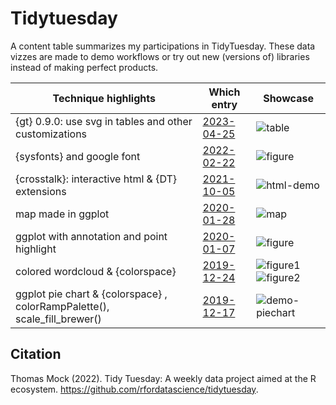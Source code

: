 # Tidytuesday 

A content table summarizes my participations in TidyTuesday. These data vizzes are made to demo workflows or try out new (versions of) libraries instead of making perfect products.

| Technique highlights   | Which entry | Showcase |
| -----------------------| ----------- | -------- |
| {gt} 0.9.0: use svg in tables and other customizations  | [2023-04-25](https://github.com/Shuhanstack/tidytuesday-ss/tree/master/2023/2023-04-25)  | ![table](https://github.com/Shuhanstack/tidytuesday-ss/blob/master/2023/2023-04-25/table2.png) |
| {sysfonts} and google font   | [2022-02-22](https://github.com/Shuhanstack/tidytuesday-ss/tree/master/02_22_22)         | ![figure](https://github.com/Shuhanstack/tidytuesday-ss/blob/master/02_22_22/freedom_diff_across_countries.png) |
| {crosstalk}: interactive html & {DT} extensions | [2021-10-05](https://github.com/Shuhanstack/tidytuesday-ss/tree/master/10_05_21)   | ![html-demo](https://github.com/Shuhanstack/tidytuesday-ss/blob/master/10_05_21/html_demo.png) |
| map made in ggplot | [2020-01-28](https://github.com/Shuhanstack/tidytuesday-ss/tree/master/2020/01_28_20) | ![map](https://github.com/Shuhanstack/tidytuesday-ss/blob/master/2020/01_28_20/SF%20tree%20map.jpg) |
| ggplot with annotation and point highlight | [2020-01-07](https://github.com/Shuhanstack/tidytuesday-ss/tree/master/2020/01_07_20) | ![figure](https://github.com/Shuhanstack/tidytuesday-ss/blob/master/2020/01_07_20/figure/annual_rainfall.jpg) |
| colored wordcloud & {colorspace}| [2019-12-24](https://github.com/Shuhanstack/tidytuesday-ss/tree/master/2019/12_24_19) | ![figure1](https://github.com/Shuhanstack/tidytuesday-ss/blob/master/2019/12_24_19/lyric%20wordcloud.png) ![figure2](https://github.com/Shuhanstack/tidytuesday-ss/blob/master/2019/12_24_19/Popular%20performers.jpg)|
| ggplot pie chart & {colorspace} , colorRampPalette(), scale_fill_brewer()| [2019-12-17](https://github.com/Shuhanstack/tidytuesday-ss/tree/master/2019/12_17_19) | ![demo-piechart](https://github.com/Shuhanstack/tidytuesday-ss/blob/master/2019/12_17_19/figure/how%20old%20are%20the%20dogs.jpg) |


## Citation
Thomas Mock (2022). Tidy Tuesday: A weekly data project aimed at the R ecosystem. https://github.com/rfordatascience/tidytuesday.
